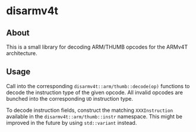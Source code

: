 # disarmv4t

## About

This is a small library for decoding ARM/THUMB opcodes for the ARMv4T architecture.

## Usage

Call into the corresponding `disarmv4t::arm/thumb::decode(op)` functions to decode the instruction type of the given opcode.
All invalid opcodes are bunched into the corresponding `UD` instruction type.

To decode instruction fields, construct the matching `XXXInstruction` available in the `disarmv4t::arm/thumb::instr` namespace.
This might be improved in the future by using `std::variant` instead.
